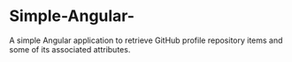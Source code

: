 # Simple-Angular-
A simple Angular application to retrieve  GitHub profile repository items and some of its associated attributes.
